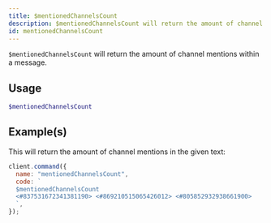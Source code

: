 ```yaml
---
title: $mentionedChannelsCount
description: $mentionedChannelsCount will return the amount of channel mentions within a message.
id: mentionedChannelsCount
---
```


`$mentionedChannelsCount` will return the amount of channel mentions within a message.

## Usage

```php
$mentionedChannelsCount
```

## Example(s)

This will return the amount of channel mentions in the given text:

```javascript
client.command({
  name: "mentionedChannelsCount",
  code: `
  $mentionedChannelsCount
  <#837531672341381190> <#869210515065426012> <#805852932938661900>
  `,
});
```
